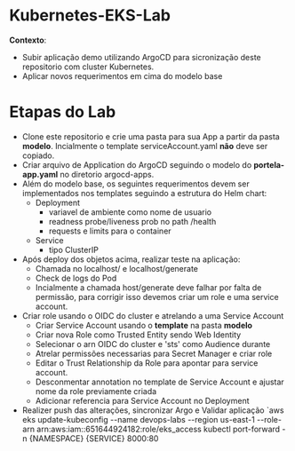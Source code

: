 # Kubernetes-EKS-Lab
**Contexto**:
  - Subir aplicação demo utilizando ArgoCD para sicronização deste repositorio com cluster Kubernetes.
  - Aplicar novos requerimentos em cima do modelo base

# Etapas do Lab
- Clone este repositorio e crie uma pasta para sua App a partir da pasta **modelo**. Incialmente o template serviceAccount.yaml **não** deve ser copiado.
- Criar arquivo de Application do ArgoCD seguindo o modelo do **portela-app.yaml** no diretorio argocd-apps.
- Além do modelo base, os seguintes requerimentos devem ser implementados nos templates seguindo a estrutura do Helm chart:
  - Deployment
    - variavel de ambiente como nome de usuario
    - readness probe/liveness prob no path /health
    - requests e limits para o container
  - Service
    - tipo ClusterIP
- Após deploy dos objetos acima, realizar teste na aplicação:
  -   Chamada no localhost/ e localhost/generate
  -   Check de logs do Pod
  -   Incialmente a chamada host/generate deve falhar por falta de permissão, para corrigir isso devemos criar um role e uma service account.
- Criar role usando o OIDC do cluster e atrelando a uma Service Account
  - Criar Service Account usando o **template** na pasta **modelo**
  - Criar nova Role como Trusted Entity sendo Web Identity
  -  Selecionar o arn OIDC do cluster e 'sts' como Audience durante
  -  Atrelar permissões necessarias para Secret Manager e criar role
  -  Editar o Trust Relationship da Role para apontar para service account.
  -  Desconmentar annotation no template de Service Account e ajustar nome da role previamente criada
  - Adicionar referencia para Service Account no Deployment
- Realizer push das alterações, sincronizar Argo e Validar aplicação 
`aws eks update-kubeconfig --name devops-labs --region us-east-1 --role-arn arn:aws:iam::651644924182:role/eks_access
kubectl port-forward -n {NAMESPACE} {SERVICE} 8000:80
